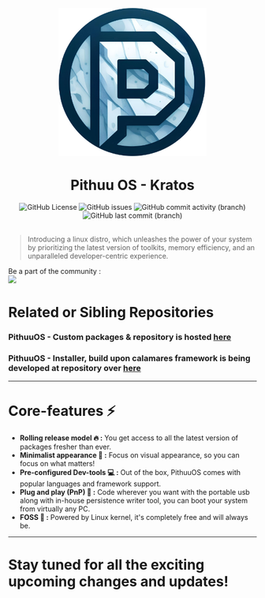 <div align="center">
  <img src=https://raw.githubusercontent.com/shiven-saini/pithuu-iso/main/res/logo.png width="300">
  <h1>Pithuu OS - Kratos</h1>
</div>

<div align="center">
  <img alt="GitHub License" src="https://img.shields.io/github/license/shiven-saini/pithuu-iso?style=for-the-badge&logo=github">
  <img alt="GitHub issues" src="https://img.shields.io/github/issues-raw/shiven-saini/pithuu-iso?style=for-the-badge&logo=github">
  <img alt="GitHub commit activity (branch)" src="https://img.shields.io/github/commit-activity/m/Shiven-saini/pithuu-iso/kratos?style=for-the-badge">
  <img alt="GitHub last commit (branch)" src="https://img.shields.io/github/last-commit/Shiven-saini/pithuu-iso/kratos?style=for-the-badge">
</div>

</br>

> Introducing a linux distro, which unleashes the power of your system by prioritizing the latest version of toolkits, memory efficiency, and an unparalleled developer-centric experience.

Be a part of the community : <br/>
[![](https://img.shields.io/discord/1177236605115842580?style=for-the-badge&logo=Discord&logoColor=FFFFFF&label=PithuuOS%20Server)](https://discord.gg/wz9pKweD)

# Related or Sibling Repositories
### PithuuOS - Custom packages & repository is hosted [here](https://github.com/shiven-saini/pithuu-repo)

### PithuuOS - Installer, build upon calamares framework is being developed at repository over [here](https://github.com/Shiven-saini/pithuu-installer)
----

# Core-features ⚡

- **Rolling release model 🔥 :**  You get access to all the latest version of packages fresher than ever.
- **Minimalist appearance 🤩 :** Focus on visual appearance, so you can focus on what matters!
- **Pre-configured Dev-tools 💻 :** Out of the box, PithuuOS comes with popular languages and framework support.
- **Plug and play (PnP) 🔌 :** Code wherever you want with the portable usb along with in-house persistence writer tool, you can boot your system from virtually any PC.
- **FOSS 🐧 :** Powered by Linux kernel, it's completely free and will always be.

---
# Stay tuned for all the exciting upcoming changes and updates!


